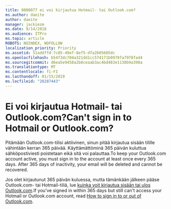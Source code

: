 ```yaml
---
title: 8000077 ei voi kirjautua Hotmail- tai Outlook.com?
ms.author: daeite
author: daeite
manager: jackiesm
ms.date: 9/14/2018
ms.audience: ITPro
ms.topic: article
ROBOTS: NOINDEX, NOFOLLOW
localization_priority: Priority
ms.assetid: 51addffd-7c85-49ef-8ef5-dfa2605605dc
ms.openlocfilehash: b54f3dc704a321dd1cc574171b9978fa7978fad4
ms.sourcegitcommit: d6ea5e9458a2b8ceaab3ac4bd483e1130b9a398a
ms.translationtype: MT
ms.contentlocale: fi-FI
ms.lasthandoff: 01/15/2019
ms.locfileid: "28287443"
---
```

# <a name="cant-sign-in-to-hotmail-or-outlookcom"></a><span data-ttu-id="b7b7a-102">Ei voi kirjautua Hotmail- tai Outlook.com?</span><span class="sxs-lookup"><span data-stu-id="b7b7a-102">Can't sign in to Hotmail or Outlook.com?</span></span>

<span data-ttu-id="b7b7a-p101">Pitämään Outlook.com-tilisi aktiivinen, sinun pitää kirjautua sisään tilille vähintään kerran 365 päivää. Käyttämättöminä 365 päivän kuluttua sähköpostiviesti poistetaan eikä sitä voi palauttaa.</span><span class="sxs-lookup"><span data-stu-id="b7b7a-p101">To keep your Outlook.com account active, you must sign in to the account at least once every 365 days. After 365 days of inactivity, your email will be deleted and cannot be recovered.</span></span>
  
<span data-ttu-id="b7b7a-105">Jos olet kirjautunut 365 päivän kuluessa, mutta tämänkään jälkeen pääse Outlook.com- tai Hotmail-tiliä, lue [kuinka voit kirjautua sisään tai ulos Outlook.com](https://go.microsoft.com/fwlink/?linkid=2005840&amp;clcid=0x409).</span><span class="sxs-lookup"><span data-stu-id="b7b7a-105">If you've signed in within 365 days but still can't access your Hotmail or Outlook.com account, read [How to sign in to or out of Outlook.com](https://go.microsoft.com/fwlink/?linkid=2005840&amp;clcid=0x409).</span></span>
  


